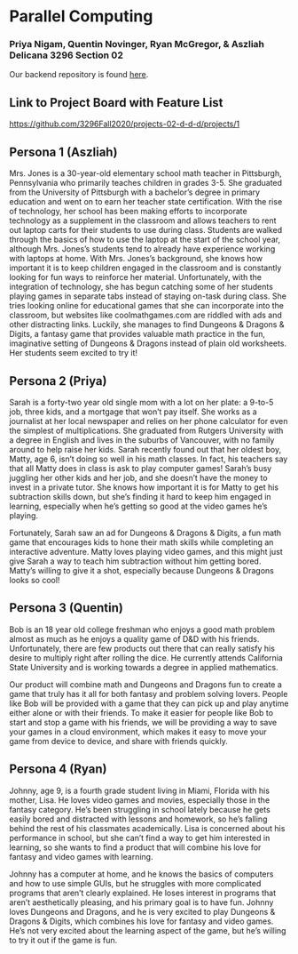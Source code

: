 # Parallel Computing

### Priya Nigam, Quentin Novinger, Ryan McGregor, & Aszliah Delicana 3296 Section 02

Our backend repository is found [here](https://github.com/3296Fall2020/projects-02-d-d-d-backend/tree/master).

## Link to Project Board with Feature List
https://github.com/3296Fall2020/projects-02-d-d-d/projects/1

## Persona 1 (Aszliah)
Mrs. Jones is a 30-year-old elementary school math teacher in Pittsburgh, Pennsylvania who primarily teaches children in grades 3-5. She graduated from the University of Pittsburgh with a bachelor’s degree in primary education and went on to earn her teacher state certification. With the rise of technology, her school has been making efforts to incorporate technology as a supplement in the classroom and allows teachers to rent out laptop carts for their students to use during class. Students are walked through the basics of how to use the laptop at the start of the school year, although Mrs. Jones’s students tend to already have experience working with laptops at home.
With Mrs. Jones’s background, she knows how important it is to keep children engaged in the classroom and is constantly looking for fun ways to reinforce her material. Unfortunately, with the integration of technology, she has begun catching some of her students playing games in separate tabs instead of staying on-task during class. She tries looking online for educational games that she can incorporate into the classroom, but websites like coolmathgames.com are riddled with ads and other distracting links. Luckily, she manages to find Dungeons & Dragons & Digits, a fantasy game that provides valuable math practice in the fun, imaginative setting of Dungeons & Dragons instead of plain old worksheets. Her students seem excited to try it!
## Persona 2 (Priya)
Sarah is a forty-two year old single mom with a lot on her plate: a 9-to-5 job, three kids, and a mortgage that won’t pay itself. She works as a journalist at her local newspaper and relies on her phone calculator for even the simplest of multiplications. She graduated from Rutgers University with a degree in English and lives in the suburbs of Vancouver, with no family around to help raise her kids. Sarah recently found out that her oldest boy, Matty, age 6, isn’t doing so well in his math classes. In fact, his teachers say that all Matty does in class is ask to play computer games! Sarah’s busy juggling her other kids and her job, and she doesn’t have the money to invest in a private tutor. She knows how important it is for Matty to get his subtraction skills down, but she’s finding it hard to keep him engaged in learning, especially when he’s getting so good at the video games he’s playing.

Fortunately, Sarah saw an ad for Dungeons & Dragons & Digits, a fun math game that encourages kids to hone their math skills while completing an interactive adventure. Matty loves playing video games, and this might just give Sarah a way to teach him subtraction without him getting bored. Matty’s willing to give it a shot, especially because Dungeons & Dragons looks so cool! 

## Persona 3 (Quentin)
Bob is an 18 year old college freshman who enjoys a good math problem almost as much as he enjoys a quality game of D&D with his friends. Unfortunately, there are few products out there that can really satisfy his desire to multiply right after rolling the dice. He currently attends California State University and is working towards a degree in applied mathematics. 

Our product will combine math and Dungeons and Dragons fun to create a game that truly has it all for both fantasy and problem solving lovers. People like Bob will be provided with a game that they can pick up and play anytime either alone or with their friends. To make it easier for people like Bob to start and stop a game with his friends, we will be providing a way to save your games in a cloud environment, which makes it easy to move your game from device to device, and share with friends quickly. 

## Persona 4 (Ryan)
Johnny, age 9, is a fourth grade student living in Miami, Florida with his mother, Lisa. He loves video games and movies, especially those in the fantasy category. He’s been struggling in school lately because he gets easily bored and distracted with lessons and homework, so he’s falling behind the rest of his classmates academically. Lisa is concerned about his performance in school, but she can’t find a way to get him interested in learning, so she wants to find a product that will combine his love for fantasy and video games with learning.

Johnny has a computer at home, and he knows the basics of computers and how to use simple GUIs, but he struggles with more complicated programs that aren’t clearly explained. He loses interest in programs that aren’t aesthetically pleasing, and his primary goal is to have fun. Johnny loves Dungeons and Dragons, and he is very excited to play Dungeons & Dragons & Digits, which combines his love for fantasy and video games. He’s not very excited about the learning aspect of the game, but he’s willing to try it out if the game is fun.

